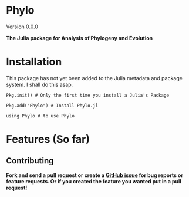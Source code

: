 Phylo
====
Version 0.0.0

**The Julia package for Analysis of Phylogeny and Evolution**

# Installation
This package has not yet been added to the Julia metadata and package system. I shall do this asap. 
```
Pkg.init() # Only the first time you install a Julia's Package

Pkg.add("Phylo") # Install Phylo.jl

using Phylo # to use Phylo
```

# Features (So far)


Contributing
------------

**Fork and send a pull request or create a [GitHub issue](https://github.com/Ward9250/Darwin.jl/issues) for bug reports or feature requests.  Or if you created the feature you wanted put in a pull request!**